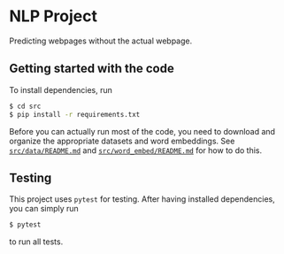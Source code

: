 # NLP Project

Predicting webpages without the actual webpage.


## Getting started with the code

To install dependencies, run

```bash
$ cd src
$ pip install -r requirements.txt
```

Before you can actually run most of the code, you need to download and organize the appropriate datasets and word embeddings. See [`src/data/README.md`][data-readme] and [`src/word_embed/README.md`][word-readme] for how to do this.

## Testing

This project uses `pytest` for testing. After having installed dependencies, you can simply run

```bash
$ pytest
```

to run all tests.


[data-readme]: ./src/data/README.md
[word-readme]: ./src/word_embed/README.md